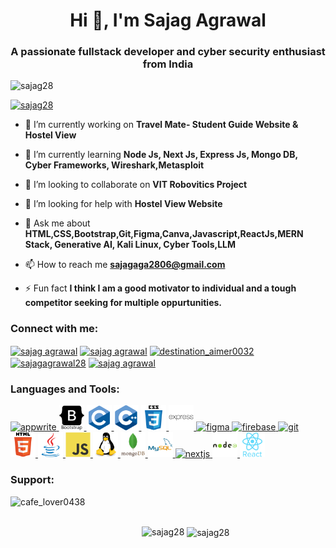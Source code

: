 <h1 align="center">Hi 👋, I'm Sajag Agrawal</h1>
<h3 align="center">A passionate fullstack developer and cyber security enthusiast from India</h3>

<p align="left"> <img src="https://komarev.com/ghpvc/?username=sajag28&label=Profile%20views&color=0e75b6&style=flat" alt="sajag28" /> </p>

<p align="left"> <a href="https://github.com/ryo-ma/github-profile-trophy"><img src="https://github-profile-trophy.vercel.app/?username=sajag28" alt="sajag28" /></a> </p>

- 🔭 I’m currently working on **Travel Mate- Student Guide Website & Hostel View**

- 🌱 I’m currently learning **Node Js, Next Js, Express Js, Mongo DB, Cyber Frameworks, Wireshark,Metasploit**

- 👯 I’m looking to collaborate on **VIT Robovitics Project**

- 🤝 I’m looking for help with **Hostel View Website**

- 💬 Ask me about **HTML,CSS,Bootstrap,Git,Figma,Canva,Javascript,ReactJs,MERN Stack, Generative AI, Kali Linux, Cyber Tools,LLM**

- 📫 How to reach me **sajagaga2806@gmail.com**

- ⚡ Fun fact **I think I am a good motivator to individual and a tough competitor seeking for multiple oppurtunities.**

<h3 align="left">Connect with me:</h3>
<p align="left">
<a href="https://linkedin.com/in/sajag agrawal" target="blank"><img align="center" src="https://raw.githubusercontent.com/rahuldkjain/github-profile-readme-generator/master/src/images/icons/Social/linked-in-alt.svg" alt="sajag agrawal" height="30" width="40" /></a>
<a href="https://fb.com/sajag agrawal" target="blank"><img align="center" src="https://raw.githubusercontent.com/rahuldkjain/github-profile-readme-generator/master/src/images/icons/Social/facebook.svg" alt="sajag agrawal" height="30" width="40" /></a>
<a href="https://instagram.com/destination_aimer0032" target="blank"><img align="center" src="https://raw.githubusercontent.com/rahuldkjain/github-profile-readme-generator/master/src/images/icons/Social/instagram.svg" alt="destination_aimer0032" height="30" width="40" /></a>
<a href="https://www.codechef.com/users/sajagagrawal28" target="blank"><img align="center" src="https://cdn.jsdelivr.net/npm/simple-icons@3.1.0/icons/codechef.svg" alt="sajagagrawal28" height="30" width="40" /></a>
<a href="https://www.hackerrank.com/sajag agrawal" target="blank"><img align="center" src="https://raw.githubusercontent.com/rahuldkjain/github-profile-readme-generator/master/src/images/icons/Social/hackerrank.svg" alt="sajag agrawal" height="30" width="40" /></a>
</p>

<h3 align="left">Languages and Tools:</h3>
<p align="left"> <a href="https://appwrite.io" target="_blank" rel="noreferrer"> <img src="https://www.vectorlogo.zone/logos/appwriteio/appwriteio-icon.svg" alt="appwrite" width="40" height="40"/> </a> <a href="https://getbootstrap.com" target="_blank" rel="noreferrer"> <img src="https://raw.githubusercontent.com/devicons/devicon/master/icons/bootstrap/bootstrap-plain-wordmark.svg" alt="bootstrap" width="40" height="40"/> </a> <a href="https://www.cprogramming.com/" target="_blank" rel="noreferrer"> <img src="https://raw.githubusercontent.com/devicons/devicon/master/icons/c/c-original.svg" alt="c" width="40" height="40"/> </a> <a href="https://www.w3schools.com/cpp/" target="_blank" rel="noreferrer"> <img src="https://raw.githubusercontent.com/devicons/devicon/master/icons/cplusplus/cplusplus-original.svg" alt="cplusplus" width="40" height="40"/> </a> <a href="https://www.w3schools.com/css/" target="_blank" rel="noreferrer"> <img src="https://raw.githubusercontent.com/devicons/devicon/master/icons/css3/css3-original-wordmark.svg" alt="css3" width="40" height="40"/> </a> <a href="https://expressjs.com" target="_blank" rel="noreferrer"> <img src="https://raw.githubusercontent.com/devicons/devicon/master/icons/express/express-original-wordmark.svg" alt="express" width="40" height="40"/> </a> <a href="https://www.figma.com/" target="_blank" rel="noreferrer"> <img src="https://www.vectorlogo.zone/logos/figma/figma-icon.svg" alt="figma" width="40" height="40"/> </a> <a href="https://firebase.google.com/" target="_blank" rel="noreferrer"> <img src="https://www.vectorlogo.zone/logos/firebase/firebase-icon.svg" alt="firebase" width="40" height="40"/> </a> <a href="https://git-scm.com/" target="_blank" rel="noreferrer"> <img src="https://www.vectorlogo.zone/logos/git-scm/git-scm-icon.svg" alt="git" width="40" height="40"/> </a> <a href="https://www.w3.org/html/" target="_blank" rel="noreferrer"> <img src="https://raw.githubusercontent.com/devicons/devicon/master/icons/html5/html5-original-wordmark.svg" alt="html5" width="40" height="40"/> </a> <a href="https://www.java.com" target="_blank" rel="noreferrer"> <img src="https://raw.githubusercontent.com/devicons/devicon/master/icons/java/java-original.svg" alt="java" width="40" height="40"/> </a> <a href="https://developer.mozilla.org/en-US/docs/Web/JavaScript" target="_blank" rel="noreferrer"> <img src="https://raw.githubusercontent.com/devicons/devicon/master/icons/javascript/javascript-original.svg" alt="javascript" width="40" height="40"/> </a> <a href="https://www.linux.org/" target="_blank" rel="noreferrer"> <img src="https://raw.githubusercontent.com/devicons/devicon/master/icons/linux/linux-original.svg" alt="linux" width="40" height="40"/> </a> <a href="https://www.mongodb.com/" target="_blank" rel="noreferrer"> <img src="https://raw.githubusercontent.com/devicons/devicon/master/icons/mongodb/mongodb-original-wordmark.svg" alt="mongodb" width="40" height="40"/> </a> <a href="https://www.mysql.com/" target="_blank" rel="noreferrer"> <img src="https://raw.githubusercontent.com/devicons/devicon/master/icons/mysql/mysql-original-wordmark.svg" alt="mysql" width="40" height="40"/> </a> <a href="https://nextjs.org/" target="_blank" rel="noreferrer"> <img src="https://cdn.worldvectorlogo.com/logos/nextjs-2.svg" alt="nextjs" width="40" height="40"/> </a> <a href="https://nodejs.org" target="_blank" rel="noreferrer"> <img src="https://raw.githubusercontent.com/devicons/devicon/master/icons/nodejs/nodejs-original-wordmark.svg" alt="nodejs" width="40" height="40"/> </a> <a href="https://reactjs.org/" target="_blank" rel="noreferrer"> <img src="https://raw.githubusercontent.com/devicons/devicon/master/icons/react/react-original-wordmark.svg" alt="react" width="40" height="40"/> </a> </p>

<h3 align="left">Support:</h3>
<p><a href="https://www.buymeacoffee.com/cafe_lover0438"> <img align="left" src="https://cdn.buymeacoffee.com/buttons/v2/default-yellow.png" height="50" width="210" alt="cafe_lover0438" /></a></p><br><br>

<p><img align="left" src="https://github-readme-stats.vercel.app/api/top-langs?username=sajag28&show_icons=true&locale=en&layout=compact" alt="sajag28" /></p>

<p>&nbsp;<img align="center" src="https://github-readme-stats.vercel.app/api?username=sajag28&show_icons=true&locale=en" alt="sajag28" /></p>
